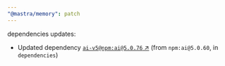 ```yaml
---
"@mastra/memory": patch
---
```

dependencies updates:
  - Updated dependency [`ai-v5@npm:ai@5.0.76` ↗︎](https://www.npmjs.com/package/ai-v5/v/5.0.76) (from `npm:ai@5.0.60`, in `dependencies`)
